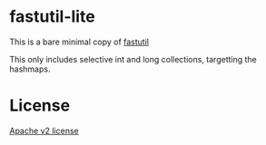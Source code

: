# fastutil-lite
This is a bare minimal copy of [fastutil](https://github.com/vigna/fastutil)

This only includes selective int and long collections, targetting the hashmaps.

# License
[Apache v2 license](LICENSE.md)
